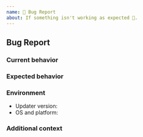 ```yaml
---
name: 🐛 Bug Report
about: If something isn't working as expected 🤔.
---
```


## Bug Report

### Current behavior

<!-- Paste the full command you run -->

<!-- Add a clear and concise description of the behavior. -->

### Expected behavior

<!-- Add a clear and concise description of what you expected to happen. -->

### Environment

- Updater version:
- OS and platform:

### Additional context

<!-- (Optional) Add any other context about the problem here. -->
